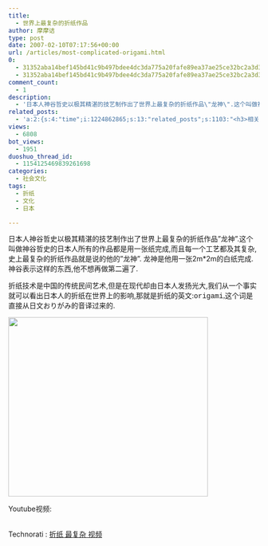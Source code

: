 ```yaml
---
title:
  - 世界上最复杂的折纸作品
author: 摩摩诘
type: post
date: 2007-02-10T07:17:56+00:00
url: /articles/most-complicated-origami.html
0:
  - 31352aba14bef145bd41c9b497bdee4dc3da775a20fafe89ea37ae25ce32bc2a3d30ab936790f3051cc0992994b61d9e
  - 31352aba14bef145bd41c9b497bdee4dc3da775a20fafe89ea37ae25ce32bc2a3d30ab936790f3051cc0992994b61d9e
comment_count:
  - 1
description:
  - '日本人神谷哲史以极其精湛的技艺制作出了世界上最复杂的折纸作品\"龙神\".这个叫做神谷哲史的日本人所有的作品都是用一张纸完成,而且每一个工艺都及其复杂,史上最复杂的折纸作品就是说的他的\"龙神\". 龙神是他用一张2m*2m的白纸完成.神谷表示这样的东西,他不想再做第二遍了.'
related_posts:
  - 'a:2:{s:4:"time";i:1224862865;s:13:"related_posts";s:1103:"<h3>相关日志</h3><ul class="related_post"><li><a href="http://www.digglife.cn/articles/funny-coincidence-japan.html" title="照片中有趣的巧合之日本篇">照片中有趣的巧合之日本篇</a></li><li><a href="http://www.digglife.cn/articles/geeky-tattoos.html" title="酷酷的奇客纹身">酷酷的奇客纹身</a></li><li><a href="http://www.digglife.cn/articles/horikitamaki.html" title="堀北真希出演「雷顿教授与恶魔之箱」配音">堀北真希出演「雷顿教授与恶魔之箱」配音</a></li><li><a href="http://www.digglife.cn/articles/blogbrilliant-dream.html" title="据传世界第一博客">据传世界第一博客</a></li><li><a href="http://www.digglife.cn/articles/sanspo.html" title="日本网站之サンスポ(sanspo)">日本网站之サンスポ(sanspo)</a></li><li><a href="http://www.digglife.cn/articles/carton.html" title="疼痛新闻:痛いニュース">疼痛新闻:痛いニュース</a></li><li><a href="http://www.digglife.cn/articles/japans-gigazine.html" title="日本的煎蛋&#8211;Gigazine">日本的煎蛋&#8211;Gigazine</a></li></ul>";}'
views:
  - 6808
bot_views:
  - 1951
duoshuo_thread_id:
  - 1154125469839261698
categories:
  - 社会文化
tags:
  - 折纸
  - 文化
  - 日本

---
```

日本人神谷哲史以极其精湛的技艺制作出了世界上最复杂的折纸作品&#8221;龙神&#8221;.这个叫做神谷哲史的日本人所有的作品都是用一张纸完成,而且每一个工艺都及其复杂,史上最复杂的折纸作品就是说的他的&#8221;龙神&#8221;. 龙神是他用一张2m*2m的白纸完成.神谷表示这样的东西,他不想再做第二遍了.

折纸技术是中国的传统民间艺术,但是在现代却由日本人发扬光大,我们从一个事实就可以看出日本人的折纸在世界上的影响,那就是折纸的英文:<span style="font-family: Impact,Algerian,'Lucida Grand',fantasy;"><span style="font-family: Impact,fantasy;"><span style="font-family: 'Courier New',Courier,monospace;">origami</span>,</span></span>这个词是直接从日文おりがみ的音译过来的.

<img src="http://digglife.qiniudn.com/qiniu/8/image/eb7dcdb88fa4b1f22f51958b429c309d.jpg" alt="" width="400" height="360" />

Youtube视频:



<p class="zoundry_bw_tags">
  <!-- Tag links generated by Zoundry Blog Writer. Do not manually edit. http://www.zoundry.com -->
  
  <br /> <span class="ztags"><span class="ztagspace">Technorati</span> : <a class="ztag" rel="tag" href="http://technorati.com/tag/%E6%8A%98%E7%BA%B8%20%E6%9C%80%E5%A4%8D%E6%9D%82%20%E8%A7%86%E9%A2%91">折纸 最复杂 视频</a></span>
</p>